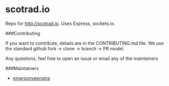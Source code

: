 scotrad.io
==========

Repo for http://scotrad.io. Uses Express, sockets.io.

###Contributing

If you want to contribute, details are in the CONTRIBUTING.md file.
We use the standard github fork -> clone -> branch -> PR model.

Any questions, feel free to open an issue or email any of the maintainers

###Maintainers

* [emersonveenstra](https:/github.com/emersonveenstra)
